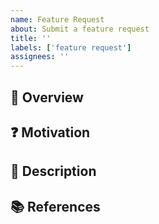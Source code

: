 ```yaml
---
name: Feature Request
about: Submit a feature request
title: ''
labels: ['feature request']
assignees: ''
---
```


<!-- Edit issue title -->

## 🌈 Overview

<!-- Write a brief overview of this feature request in a few sentences -->

## ❓ Motivation

<!-- Summarize motivation/background of this feature request. Why should our SDK have this feature? -->

## 🎨 Description

<!-- Describe a detailed description of this feature request -->

## 📚 References

<!-- Put a list of external links related to this issue (if any) -->